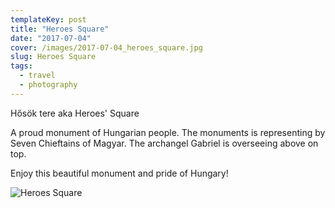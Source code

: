 ```yaml
---
templateKey: post
title: "Heroes Square"
date: "2017-07-04"
cover: /images/2017-07-04_heroes_square.jpg
slug: Heroes Square
tags:
  - travel
  - photography
---
```


Hősök tere aka Heroes' Square

A proud monument of Hungarian people. The monuments is representing by Seven Chieftains of Magyar. The archangel Gabriel is overseeing above on top.

Enjoy this beautiful monument and pride of Hungary!

![Heroes Square](/img/2017-07-04_heroes_square.jpg 'Heroes Square')